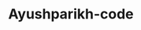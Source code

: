 ---
title: Ayushparikh-code
github: https://github.com/Ayushparikh-code
mode: dark
transition: 1s
score: 59.2
archetype:
- Little Bit of Everything
---